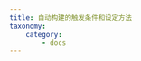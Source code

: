 ```yaml
---
title: 自动构建的触发条件和设定方法
taxonomy:
    category:
        - docs
---
```


<!--
说清楚 代码分支，实践，CI和镜像构建的关系

手动构建- >可以选择分支，也可以在构建规则是选择，手动是处理例外情况

自动构建

重新构建：适用于失败的项目，可以重新执行CI，也可以重新执行Build，但是，是根据build服务器上的code来重新执行，如果有新的 commit，需要调整，不要混淆。

项目属性的 tab，一些高级功能的设置方式，和使用的目的
-->


